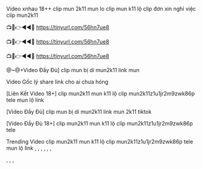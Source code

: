 Video xnhau 18++ clip mun 2k11 mun lo clip mun k11 lộ clip đơn xin nghỉ việc clip mun2k11


📺📱👉◄◄🔴  https://tinyurl.com/56hn7ue8

📺📱👉◄◄🔴  https://tinyurl.com/56hn7ue8

📺📱👉◄◄🔴  https://tinyurl.com/56hn7ue8


@~@+Video Đầy Đủ] clip mun bị dí mun2k11 link mun

Video Gốc lý share link cho ai chưa hóng

[Liên Kết Video 18+] clip mun2k11 mun k11 lộ clip mun2k11z1u1jr2m9zwk86p tele mun lộ link

[Video Đầy Đủ] clip mun bị dí mun2k11 link mun 2k11 tiktok

[Video Đầy Đủ 18+] clip mun2k11 mun k11 lộ clip mun2k11z1u1jr2m9zwk86p tele

Trending Video clip mun2k11 mun k11 lộ clip mun2k11z1u1jr2m9zwk86p tele mun lộ link
,
,
,
,
,
,

,
,
,
